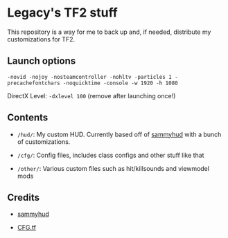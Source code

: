 # Legacy's TF2 stuff

This repository is a way for me to back up and, if needed, distribute my customizations for TF2.

## Launch options

`-novid -nojoy -nosteamcontroller -nohltv -particles 1 -precachefontchars -noquicktime -console -w 1920 -h 1080`

DirectX Level: `-dxlevel 100` (remove after launching once!)

## Contents

- `/hud/`: My custom HUD. Currently based off of [sammyhud](https://github.com/sammybun/sammyhud) with a bunch of customizations.

- `/cfg/`: Config files, includes class configs and other stuff like that

- `/other/`: Various custom files such as hit/killsounds and viewmodel mods

## Credits

- [sammyhud](https://github.com/sammybun/sammyhud)

- [CFG.tf](https://cfg.tf)
